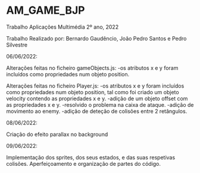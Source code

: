 # AM_GAME_BJP
Trabalho Aplicações Multimédia 2º ano, 2022


Trabalho Realizado por: Bernardo Gaudêncio, João Pedro Santos e Pedro Silvestre



06/06/2022:

Alterações feitas no ficheiro gameObjects.js:
-os atributos x e y foram incluídos como propriedades num objeto position.

Alterações feitas no ficheiro Player.js:
-os atributos x e y foram incluídos como propriedades num objeto position, tal como foi criado um objeto velocity contendo as propriedades x e y.
-adição de um objeto offset com as propriedades x e y.
-resolvido o problema na caixa de ataque.
-adição de movimento ao enemy.
-adição de deteção de colisões entre 2 retângulos.


08/06/2022:

Criação do efeito parallax no background


09/06/2022:

Implementação dos sprites, dos seus estados, e das suas respetivas colisões.
Aperfeiçoamento e organização de partes do código.